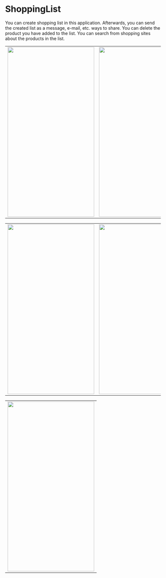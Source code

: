 # ShoppingList

You can create shopping list in this application. Afterwards, you can send the created list as a message, e-mail, etc. ways to share. You can delete the product you have added to the list. You can search from shopping sites about the products in the list.


<table>
  <tr>
    <td><img src="https://user-images.githubusercontent.com/82471515/174566916-64168fca-2b5d-4ab6-ac62-b8fe9fe6e557.png" width=280 height=550></td>
    <td><img src="https://user-images.githubusercontent.com/82471515/174566968-46b04c08-1e4d-4a47-bb1e-04a0e8b7d475.png" width=280 height=550></td>
    <td><img src="https://user-images.githubusercontent.com/82471515/174567096-45d2fd82-d18d-4241-b731-d204c49f507a.png" width=280 height=550></td>
 </table>
 <table>
  <tr>
    <td><img src="https://user-images.githubusercontent.com/82471515/174567178-9bf8b661-5e73-499e-bb5d-66d8074c8e5c.png" width=280 height=550></td>
    <td><img src="https://user-images.githubusercontent.com/82471515/174567207-c5bcb65e-e715-4da4-93c7-03c5f4a0d526.png" width=280 height=550></td>
    <td><img src="https://user-images.githubusercontent.com/82471515/174567223-db23311e-927f-4dfb-9ab2-492c3d2cd61e.png" width=280 height=550></td>
 </table>
<table>
  <tr>
    <td><img src="https://user-images.githubusercontent.com/82471515/174567248-41050035-706a-40bd-a332-b81960ed34b2.png" width=280 height=550></td>




